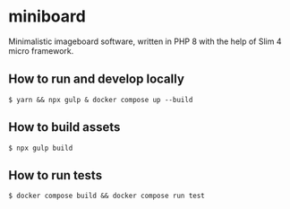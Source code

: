 # miniboard

Minimalistic imageboard software, written in PHP 8 with the help of Slim 4 micro framework.

## How to run and develop locally
`$ yarn && npx gulp & docker compose up --build`

## How to build assets
`$ npx gulp build`

## How to run tests
`$ docker compose build && docker compose run test`
